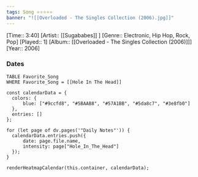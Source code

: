 ```yaml
---
tags: Song ⭐⭐⭐⭐⭐ 
banner: "![[Overloaded - The Singles Collection (2006).jpg]]"
---
```

[Time:: 3:40]
[Artist:: [[Sugababes]] ]
[Genre:: Electronic, Hip Hop, Rock, Pop]
[Played:: 1]
[Album:: [[Overloaded - The Singles Collection (2006)]]]
[Year:: 2006]
### Dates
````dataview
TABLE Favorite_Song
WHERE Favorite_Song = [[Hole In The Head]]
````
  ```dataviewjs
const calendarData = { 
	colors: { 
		blue: ["#9ccfd8", "#5BAAB8", "#57A1BB", "#5da8c7", "#3e8fb0"] 
	}, 
	entries: [] 
}; 

for (let page of dv.pages('"Daily Notes"')) { 
	calendarData.entries.push({ 
		date: page.file.name, 
		intensity: page["Hole_In_The_Head"]
	}); 
} 

renderHeatmapCalendar(this.container, calendarData);
```

